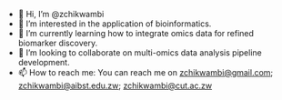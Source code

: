 - 👋 Hi, I’m @zchikwambi
- 👀 I’m interested in the application of bioinformatics.
- 🌱 I’m currently learning how to integrate omics data for refined biomarker discovery.
- 💞️ I’m looking to collaborate on multi-omics data analysis pipeline development.
- 📫 How to reach me: You can reach me on zchikwambi@gmail.com; zchikwambi@aibst.edu.zw; zchikwambi@cut.ac.zw

<!---
zchikwambi/zchikwambi is a ✨ special ✨ repository because its `README.md` (this file) appears on your GitHub profile.
You can click the Preview link to take a look at your changes.
--->
